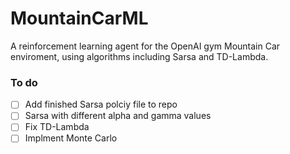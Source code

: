 # MountainCarML #

A reinforcement learning agent for the OpenAI gym Mountain Car enviroment, using algorithms including Sarsa and TD-Lambda.

### To do ###
- [ ] Add finished Sarsa polciy file to repo
- [ ] Sarsa with different alpha and gamma values
- [ ] Fix TD-Lambda
- [ ] Implment Monte Carlo
